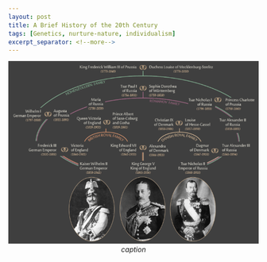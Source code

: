 ```yaml
---
layout: post
title: A Brief History of the 20th Century
tags: [Genetics, nurture-nature, individualism]
excerpt_separator: <!--more-->
---
```



<!--| ![Familyrelationships.png](/assets/img/pexels/Familyrelationships.png) | 
|:--:| 
| *Space* |-->


<!--{% include image.html url="/assets/img/pexels/Familyrelationships.png" description="Royal Family Ties at WWI [^1]" %}-->

<!--| <img src="/assets/img/pexels/Familyrelationships.png" alt="" style="width: 400px;"/> |
| My Caption |-->


<p align="center">
  <img alt="Familyrelationships" src="/assets/img/pexels/Familyrelationships.png">
  <br>
    <em>caption</em>
</p>


[^1]: 
    {% include citation.html key="ref1" %}
url= "https://www.brookings.edu/blog/brookings-now/2013/12/20/the-family-relationships-that-couldnt-stop-world-war-i/"
